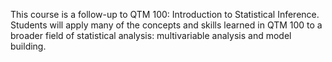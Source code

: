 This course is a follow-up to QTM 100: Introduction to Statistical Inference. Students will apply many of the concepts and skills learned in QTM 100 to a broader field of statistical analysis: multivariable analysis and model building.
